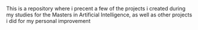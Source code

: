 This is a repository where i precent a few of the projects i created during my studies for the Masters in Artificial Intelligence, as well as other projects i did for my personal improvement
